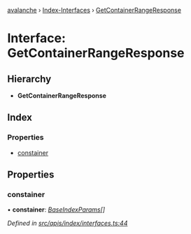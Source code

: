 [avalanche](../README.md) › [Index-Interfaces](../modules/index_interfaces.md) › [GetContainerRangeResponse](index_interfaces.getcontainerrangeresponse.md)

# Interface: GetContainerRangeResponse

## Hierarchy

* **GetContainerRangeResponse**

## Index

### Properties

* [constainer](index_interfaces.getcontainerrangeresponse.md#constainer)

## Properties

###  constainer

• **constainer**: *[BaseIndexParams](index_interfaces.baseindexparams.md)[]*

*Defined in [src/apis/index/interfaces.ts:44](https://github.com/ava-labs/avalanchejs/blob/4e59193/src/apis/index/interfaces.ts#L44)*
